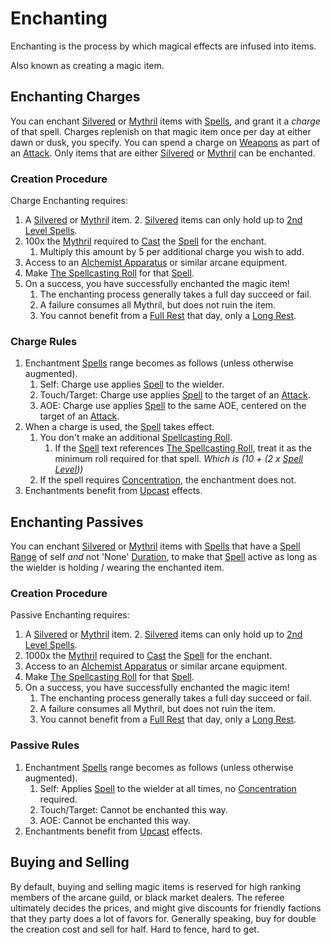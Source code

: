 # Enchanting
Enchanting is the process by which magical effects are infused into items. 

Also known as creating a magic item.
## Enchanting Charges
You can enchant [Silvered](../../Items/Equipment/Material%20Properties/Silvered%20Property.md) or [Mythril](../Mythril.md) items with [Spells](../Spells.md), and grant it a *charge* of that spell. Charges replenish on that magic item once per day at either dawn or dusk, you specify. You can spend a charge on [Weapons](../../Items/Equipment/Weapons.md) as part of an [Attack](../../Game%20Procedures/Attack.md). Only items that are either [Silvered](../../Items/Equipment/Material%20Properties/Silvered%20Property.md) or [Mythril](../Mythril.md) can be enchanted.
### Creation Procedure
Charge Enchanting requires:
1. A [Silvered](../../Items/Equipment/Material%20Properties/Silvered%20Property.md) or [Mythril](../Mythril.md) item.
	2. [Silvered](../../Items/Equipment/Material%20Properties/Silvered%20Property.md) items can only hold up to [2nd Level Spells](../Spells/Mythril%20Spells/Level%202/2nd%20Level%20Spells.md).
2. 100x the [Mythril](../Mythril.md) required to [Cast](../Spellcasting.md) the [Spell](../Spells.md) for the enchant.
	1. Multiply this amount by 5 per additional charge you wish to add.
3. Access to an [Alchemist Apparatus](../../Items/Equipment/Individual%20Item%20Cards/Gear/1000%20Coins/Alchemist%20Apparatus.md) or similar arcane equipment.
4. Make [The Spellcasting Roll](../Spellcasting.md#The%20Spellcasting%20Roll) for that [Spell](../Spells.md).
5. On a success, you have successfully enchanted the magic item!
	1. The enchanting process generally takes a full day succeed or fail. 
	2. A failure consumes all Mythril, but does not ruin the item.
	3. You cannot benefit from a [Full Rest](../../Game%20Procedures/Resting.md#Full%20Rest) that day, only a [Long Rest](../../Game%20Procedures/Resting.md#Long%20Rest).
### Charge Rules
1. Enchantment [Spells](../Spells.md) range becomes as follows (unless otherwise augmented). 
	1. Self: Charge use applies [Spell](../Spells.md) to the wielder.
	2. Touch/Target: Charge use applies [Spell](../Spells.md) to the target of an [Attack](../../Game%20Procedures/Attack.md).
	3. AOE: Charge use applies [Spell](../Spells.md) to the same AOE, centered on the target of an [Attack](../../Game%20Procedures/Attack.md).
2. When a charge is used, the [Spell](../Spells.md) takes effect.
	1. You don't make an additional [Spellcasting Roll](../Spellcasting.md#The%20Spellcasting%20Roll).
		1. If the [Spell](../Spells.md) text references [The Spellcasting Roll](../Spellcasting.md#The%20Spellcasting%20Roll), treat it as the minimum roll required for that spell. *Which is (10 + (2 x [Spell Level](../Spell%20Level.md)))*
	2. If the spell requires [Concentration](../Concentration.md), the enchantment does not.
3. Enchantments benefit from [Upcast](../Spellcasting.md#Upcast) effects.

## Enchanting Passives
You can enchant [Silvered](../../Items/Equipment/Material%20Properties/Silvered%20Property.md) or [Mythril](../Mythril.md) items with [Spells](../Spells.md) that have a [Spell Range](../Spellcasting.md#Spell%20Range) of self *and* not 'None' [Duration](../Spellcasting.md#Duration), to make that [Spell](../Spells.md) active as long as the wielder is holding / wearing the enchanted item.
### Creation Procedure
Passive Enchanting requires:
1. A [Silvered](../../Items/Equipment/Material%20Properties/Silvered%20Property.md) or [Mythril](../Mythril.md) item.
	2. [Silvered](../../Items/Equipment/Material%20Properties/Silvered%20Property.md) items can only hold up to [2nd Level Spells](../Spells/Mythril%20Spells/Level%202/2nd%20Level%20Spells.md).
2. 1000x the [Mythril](../Mythril.md) required to [Cast](../Spellcasting.md) the [Spell](../Spells.md) for the enchant.
3. Access to an [Alchemist Apparatus](../../Items/Equipment/Individual%20Item%20Cards/Gear/1000%20Coins/Alchemist%20Apparatus.md) or similar arcane equipment.
4. Make [The Spellcasting Roll](../Spellcasting.md#The%20Spellcasting%20Roll) for that [Spell](../Spells.md).
5. On a success, you have successfully enchanted the magic item!
	1. The enchanting process generally takes a full day succeed or fail.
	2. A failure consumes all Mythril, but does not ruin the item.
	3. You cannot benefit from a [Full Rest](../../Game%20Procedures/Resting.md#Full%20Rest) that day, only a [Long Rest](../../Game%20Procedures/Resting.md#Long%20Rest).
### Passive Rules
1. Enchantment [Spells](../Spells.md) range becomes as follows (unless otherwise augmented). 
	1. Self: Applies [Spell](../Spells.md) to the wielder at all times, no [Concentration](../Concentration.md) required.
	2. Touch/Target: Cannot be enchanted this way.
	3. AOE: Cannot be enchanted this way.
2. Enchantments benefit from [Upcast](../Spellcasting.md#Upcast) effects.
## Buying and Selling
By default, buying and selling magic items is reserved for high ranking members of the arcane guild, or black market dealers. The referee ultimately decides the prices, and might give discounts for friendly factions that they party does a lot of favors for. Generally speaking, buy for double the creation cost and sell for half. Hard to fence, hard to get.